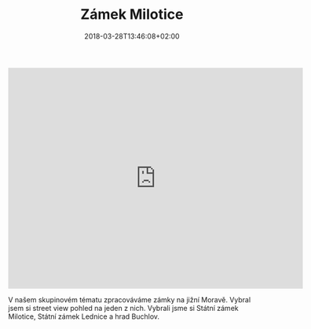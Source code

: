 ﻿---
title: "Zámek Milotice"
date: 2018-03-28T13:46:08+02:00
draft: false
---

<iframe src="https://www.google.com/maps/embed?pb=!4v1522159783264!6m8!1m7!1sU2UldU9dLOP_Y-IY_uY0Aw!2m2!1d48.96003693646695!2d17.13713605576836!3f132.72200327815239!4f6.138052428951866!5f0.7820865974627469" width="600" height="450" frameborder="0" style="border:0" allowfullscreen></iframe>

V našem skupinovém tématu zpracováváme zámky na jižní Moravě. Vybral jsem si street view pohled na jeden z nich.
Vybrali jsme si Státní zámek Milotice, Státní zámek Lednice a hrad Buchlov.
